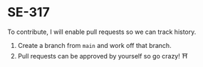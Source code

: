 # SE-317

To contribute, I will enable pull requests so we can track history.

1. Create a branch from `main` and work off that branch.
2. Pull requests can be approved by yourself so go crazy! ⛩️
